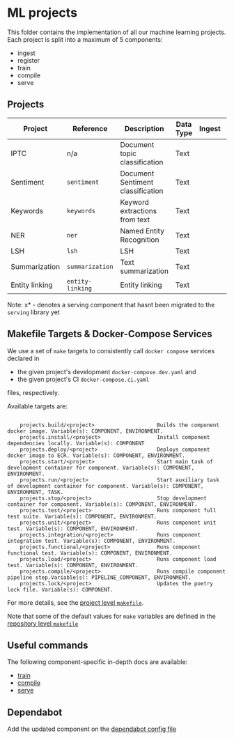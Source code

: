 # ML projects

This folder contains the implementation of all our machine learning projects. Each project is split
 into a maximum of 5 components:

- ingest
- register
- train
- compile
- serve

## Projects

| Project       | Reference       | Description                       | Data Type | Ingest | Register | Train | Compile | Serve |
| ------------- | --------------- | --------------------------------- | --------- |--------|----------| ----- | ------- | ----- |
| IPTC          | n/a             | Document topic classification     | Text      |        |     x    |       |         |       |
| Sentiment     | `sentiment`     | Document Sentiment classification | Text      |        |          |   x   |    x    |   x   |
| Keywords      | `keywords`      | Keyword extractions from text     | Text      |        |          |   x   |    x    |   x   |
| NER           | `ner`           | Named Entity Recognition          | Text      |        |          |   x   |    x    |   x   |
| LSH           | `lsh`           | LSH                               | Text      |        |          |  n/a  |   n/a   |   x   |
| Summarization | `summarization` | Text summarization                | Text      |        |          |       |         |   x*  |
| Entity linking| `entity-linking`| Entity linking                    | Text      |        |          |       |         |   x*  |

Note: x* - denotes a serving component that hasnt been migrated to the `serving` library yet

## Makefile Targets & Docker-Compose Services

We use a set of `make` targets to consistently call `docker compose` services declared in
- the given project's development `docker-compose.dev.yaml` and
- the given project's CI `docker-compose.ci.yaml`

files, respectively.

Available targets are:

```text

    projects.build/<project>                    Builds the component docker image. Variable(s): COMPONENT, ENVIRONMENT.
    projects.install/<project>                  Install component dependencies locally. Variable(s): COMPONENT
    projects.deploy/<project>                   Deploys component docker image to ECR. Variable(s): COMPONENT, ENVIRONMENT.
    projects.start/<project>                    Start main task of development container for component. Variable(s): COMPONENT, ENVIRONMENT.
    projects.run/<project>                      Start auxiliary task of development container for component. Variable(s): COMPONENT, ENVIRONMENT, TASK.
    projects.stop/<project>                     Stop development container for component. Variable(s): COMPONENT, ENVIRONMENT.
    projects.test/<project>                     Runs component full test suite. Variable(s): COMPONENT, ENVIRONMENT.
    projects.unit/<project>                     Runs component unit test. Variable(s): COMPONENT, ENVIRONMENT.
    projects.integration/<project>              Runs component integration test. Variable(s): COMPONENT, ENVIRONMENT.
    projects.functional/<project>               Runs component functional test. Variable(s): COMPONENT, ENVIRONMENT.
    projects.load/<project>                     Runs component load test. Variable(s): COMPONENT, ENVIRONMENT.
    projects.compile/<project>                  Runs compile component pipeline step.Variable(s): PIPELINE_COMPONENT, ENVIRONMENT.
    projects.lock/<project>                     Updates the poetry lock file. Variable(s): COMPONENT.

```

For more details, see the [project level `makefile`](./makefile.mk).

Note that some of the default values for `make` variables are defined in the
[repository level `makefile`](../Makefile)

## Useful commands

The following component-specific in-depth docs are available:
- [train](./docs/02_train.md)
- [compile](./docs/03_compile.md)
- [serve](./docs/04_serve.md)

## Dependabot

Add the updated component on the [dependabot config file](./../.github/dependabot.yaml)
